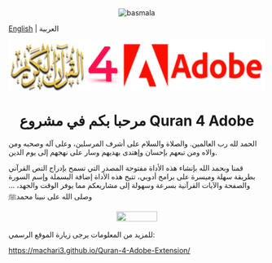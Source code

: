 <div align="center">
<img src="Quran4Adobe 1.3.2/images/basmala.png" alt="basmala" width="294px" height="36px" />
</div>

[English](./README-EN.md) | العربية
<div align="center">
  <img src="Quran4Adobe 1.3.2/assets/images/Quran4Adobe.png" alt="Quran4Adobe" width="544px" height="100px" />
  <h1>مرحبا بكم في مشروع Quran 4 Adobe</h1>
</div>

الحمد لله رب العالمين. والصلاة والسلام على أشرف المرسلين، وعلى آله وصحبه ومن والاه ومن تبعهم بإحسان وإهتدى بهديهم وسار على نهجهم إلى يوم الدين. 

قمنا وبحمد الله بإنشاء هذه الأداة مفتوحة المصدر التي تسمح بإدراج النص القرآني بطريقة سهلة وميسرة على برامج أدوبي، تتيح هذه الأداة إضافة البسملة وإسم السورة والصفحة والآيات القرآنية بسرعة وسهولة إلى مشاريعكم مما يوفر الوقت والجهد، ... وصلى الله على نبينا محمدﷺ 

<div align="center">
  <img src="https://machari3.github.io/Quran-4-Adobe-Extension/images/Quran4Adobe_cs.png" width="40%" height="40%" />
</div>

للمزيد من المعلومات يرجى زيارة الموقع الرسمي:

https://machari3.github.io/Quran-4-Adobe-Extension/

